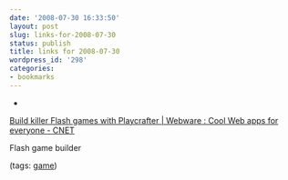 ```yaml
---
date: '2008-07-30 16:33:50'
layout: post
slug: links-for-2008-07-30
status: publish
title: links for 2008-07-30
wordpress_id: '298'
categories:
- bookmarks
---
```



	
  * 
		

[Build killer Flash games with Playcrafter | Webware : Cool Web apps for everyone - CNET](http://news.cnet.com/8301-17939_109-10002523-2.html?part=rss&tag=feed&subj=Webware)


		

Flash game builder


		

(tags: [game](http://del.icio.us/eob/game))


	



